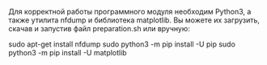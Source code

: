 Для корректной работы программного модуля необходим Python3, а также утилита nfdump и библиотека matplotlib. Вы можете их загрузить, скачав и запустив файл preparation.sh или вручную:

sudo apt-get install nfdump sudo python3 -m pip install -U pip sudo python3 -m pip install -U matplotlib
